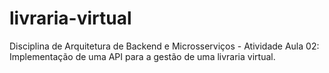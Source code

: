 # livraria-virtual
Disciplina de Arquitetura de Backend e Microsserviços - Atividade Aula 02: Implementação de uma API para a gestão de uma livraria virtual.
